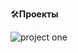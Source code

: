 🛠<b>Проекты</b>
<br>

![project one](https://user-images.githubusercontent.com/93548475/222405209-24946683-8d61-4656-888f-90e32bbfa535.svg)


<!--!

**montrealmafia/montrealmafia** is a ✨ _special_ ✨ repository because its `README.md` (this file) appears on your GitHub profile.

Here are some ideas to get you started:

- 🔭 I’m currently working on ...
- 🌱 I’m currently learning ...
- 👯 I’m looking to collaborate on ...
- 🤔 I’m looking for help with ...
- 💬 Ask me about ...
- 📫 How to reach me: ...
- 😄 Pronouns: ...
- ⚡ Fun fact: ...
-->
